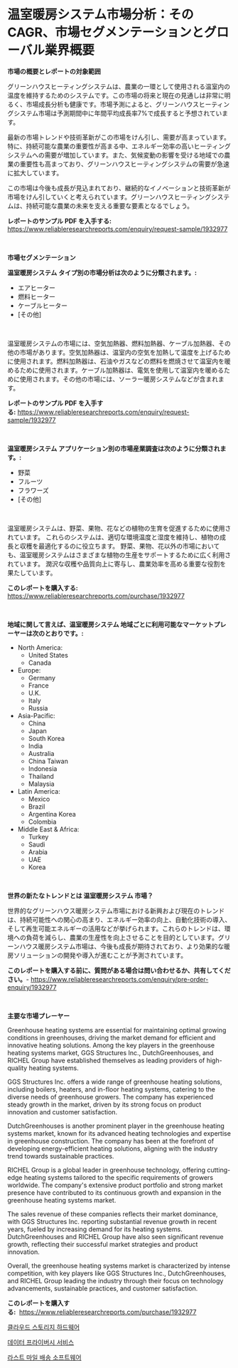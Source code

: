 <p><h1>温室暖房システム市場分析：そのCAGR、市場セグメンテーションとグローバル業界概要</h1></p><p><strong>市場の概要とレポートの対象範囲</strong></p>
<p><p>グリーンハウスヒーティングシステムは、農業の一環として使用される温室内の温度を維持するためのシステムです。この市場の将来と現在の見通しは非常に明るく、市場成長分析も健康です。市場予測によると、グリーンハウスヒーティングシステム市場は予測期間中に年間平均成長率7%で成長すると予想されています。</p><p>最新の市場トレンドや技術革新がこの市場をけん引し、需要が高まっています。特に、持続可能な農業の重要性が高まる中、エネルギー効率の高いヒーティングシステムへの需要が増加しています。また、気候変動の影響を受ける地域での農業の重要性も高まっており、グリーンハウスヒーティングシステムの需要が急速に拡大しています。</p><p>この市場は今後も成長が見込まれており、継続的なイノベーションと技術革新が市場をけん引していくと考えられています。グリーンハウスヒーティングシステムは、持続可能な農業の未来を支える重要な要素となるでしょう。</p></p>
<p><strong>レポートのサンプル PDF を入手する:</strong> <a href="https://www.reliableresearchreports.com/enquiry/request-sample/1932977">https://www.reliableresearchreports.com/enquiry/request-sample/1932977</a></p>
<p>&nbsp;</p>
<p><strong>市場セグメンテーション</strong></p>
<p><strong>温室暖房システム タイプ別の市場分析は次のように分類されます。:</strong></p>
<p><ul><li>エアヒーター</li><li>燃料ヒーター</li><li>ケーブルヒーター</li><li>[その他]</li></ul></p>
<p>&nbsp;</p>
<p><p>温室暖房システムの市場には、空気加熱器、燃料加熱器、ケーブル加熱器、その他の市場があります。空気加熱器は、温室内の空気を加熱して温度を上げるために使用されます。燃料加熱器は、石油やガスなどの燃料を燃焼させて温室内を暖めるために使用されます。ケーブル加熱器は、電気を使用して温室内を暖めるために使用されます。その他の市場には、ソーラー暖房システムなどが含まれます。</p></p>
<p><strong>レポートのサンプル PDF を入手する:</strong>&nbsp;<a href="https://www.reliableresearchreports.com/enquiry/request-sample/1932977">https://www.reliableresearchreports.com/enquiry/request-sample/1932977</a></p>
<p>&nbsp;</p>
<p><strong> 温室暖房システム アプリケーション別の市場産業調査は次のように分類されます。:</strong></p>
<p><ul><li>野菜</li><li>フルーツ</li><li>フラワーズ</li><li>[その他]</li></ul></p>
<p>&nbsp;</p>
<p><p>温室暖房システムは、野菜、果物、花などの植物の生育を促進するために使用されています。 これらのシステムは、適切な環境温度と湿度を維持し、植物の成長と収穫を最適化するのに役立ちます。 野菜、果物、花以外の市場においても、温室暖房システムはさまざまな植物の生産をサポートするために広く利用されています。 潤沢な収穫や品質向上に寄与し、農業効率を高める重要な役割を果たしています。</p></p>
<p><strong>このレポートを購入する:</strong>&nbsp; <a href="https://www.reliableresearchreports.com/purchase/1932977">https://www.reliableresearchreports.com/purchase/1932977</a></p>
<p>&nbsp;</p>
<p><strong>地域に関して言えば、温室暖房システム 地域ごとに利用可能なマーケットプレーヤーは次のとおりです。:</strong></p>
<p><ul>
    <li>
        North America:
        <ul>
            <li>United States</li>
            <li>Canada</li>
        </ul>
    </li>
    <li>
        Europe:
        <ul>
            <li>Germany</li>
            <li>France</li>
            <li>U.K.</li>
            <li>Italy</li>
            <li>Russia</li>
        </ul>
    </li>
    <li>
        Asia-Pacific:
        <ul>
            <li>China</li>
            <li>Japan</li>
            <li>South Korea</li>
            <li>India</li>
            <li>Australia</li>
            <li>China Taiwan</li>
            <li>Indonesia</li>
            <li>Thailand</li>
            <li>Malaysia</li>
        </ul>
    </li>
    <li>
        Latin America:
        <ul>
            <li>Mexico</li>
            <li>Brazil</li>
            <li>Argentina Korea</li>
            <li>Colombia</li>
        </ul>
    </li>
    <li>
        Middle East & Africa:
        <ul>
            <li>Turkey</li>
            <li>Saudi</li>
            <li>Arabia</li>
            <li>UAE</li>
            <li>Korea</li>
        </ul>
    </li>
    </ul></p>
<p>&nbsp;</p>
<p><strong>世界の新たなトレンドとは 温室暖房システム 市場？</strong></p>
<p><p>世界的なグリーンハウス暖房システム市場における新興および現在のトレンドは、持続可能性への関心の高まり、エネルギー効率の向上、自動化技術の導入、そして再生可能エネルギーの活用などが挙げられます。これらのトレンドは、環境への負荷を減らし、農業の生産性を向上させることを目的としています。グリーンハウス暖房システム市場は、今後も成長が期待されており、より効果的な暖房ソリューションの開発や導入が進むことが予測されています。</p></p>
<p><strong>このレポートを購入する前に、質問がある場合は問い合わせるか、共有してください。</strong>- <a href="https://www.reliableresearchreports.com/enquiry/pre-order-enquiry/1932977">https://www.reliableresearchreports.com/enquiry/pre-order-enquiry/1932977</a></p>
<p>&nbsp;</p>
<p><strong>主要な市場プレーヤー</strong></p>
<p><p>Greenhouse heating systems are essential for maintaining optimal growing conditions in greenhouses, driving the market demand for efficient and innovative heating solutions. Among the key players in the greenhouse heating systems market, GGS Structures Inc., DutchGreenhouses, and RICHEL Group have established themselves as leading providers of high-quality heating systems.</p><p>GGS Structures Inc. offers a wide range of greenhouse heating solutions, including boilers, heaters, and in-floor heating systems, catering to the diverse needs of greenhouse growers. The company has experienced steady growth in the market, driven by its strong focus on product innovation and customer satisfaction.</p><p>DutchGreenhouses is another prominent player in the greenhouse heating systems market, known for its advanced heating technologies and expertise in greenhouse construction. The company has been at the forefront of developing energy-efficient heating solutions, aligning with the industry trend towards sustainable practices.</p><p>RICHEL Group is a global leader in greenhouse technology, offering cutting-edge heating systems tailored to the specific requirements of growers worldwide. The company's extensive product portfolio and strong market presence have contributed to its continuous growth and expansion in the greenhouse heating systems market.</p><p>The sales revenue of these companies reflects their market dominance, with GGS Structures Inc. reporting substantial revenue growth in recent years, fueled by increasing demand for its heating systems. DutchGreenhouses and RICHEL Group have also seen significant revenue growth, reflecting their successful market strategies and product innovation.</p><p>Overall, the greenhouse heating systems market is characterized by intense competition, with key players like GGS Structures Inc., DutchGreenhouses, and RICHEL Group leading the industry through their focus on technology advancements, sustainable practices, and customer satisfaction.</p></p>
<p><strong>このレポートを購入する:</strong>&nbsp;&nbsp;<a href="https://www.reliableresearchreports.com/purchase/1932977">https://www.reliableresearchreports.com/purchase/1932977</a></p>
<p><p><a href="https://github.com/Penelolack456456/Market-Research-Report-List-1/blob/main/53878786625.md">클라우드 스토리지 하드웨어</a></p><p><a href="https://github.com/vsr06p4p49/Market-Research-Report-List-1/blob/main/66585526624.md">데이터 프라이버시 서비스</a></p><p><a href="https://github.com/darrellockm3ytan895656/Market-Research-Report-List-1/blob/main/69925166626.md">라스트 마일 배송 소프트웨어</a></p></p>